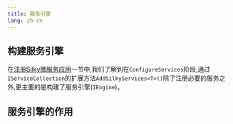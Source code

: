 ```yaml
---
title: 服务引擎
lang: zh-cn
---
```


## 构建服务引擎

在[注册Silky微服务应用](/source/startup/host.html#注册silky微服务应用)一节中,我们了解到在`ConfigureServices`阶段,通过`IServiceCollection`的扩展方法`AddSilkyServices<T>()`除了注册必要的服务之外,更主要的是构建了服务引擎(`IEngine`)。



## 服务引擎的作用
